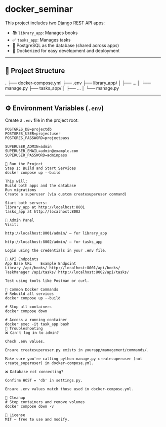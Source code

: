 # docker_seminar

This project includes two Django REST API apps:

- 📚 `library_app`: Manages books
- ✅ `tasks_app`: Manages tasks
- 🐘 PostgreSQL as the database (shared across apps)
- 🐳 Dockerized for easy development and deployment

---

## 🧾 Project Structure

.
├── docker-compose.yml
├── .env
├── library_app/
│ ├── ...
│ └── manage.py
├── tasks_app/
│ ├── ...
│ └── manage.py

---

## ⚙️ Environment Variables (`.env`)

Create a `.env` file in the project root:

```env
POSTGRES_DB=projectdb
POSTGRES_USER=projectuser
POSTGRES_PASSWORD=projectpass

SUPERUSER_ADMIN=admin
SUPERUSER_EMAIL=admin@example.com
SUPERUSER_PASSWORD=adminpass

🚀 Run the Project
Step 1: Build and Start Services
docker compose up --build

This will:
Build both apps and the database
Run migrations
Create a superuser (via custom createsuperuser command)

Start both servers:
library_app at http://localhost:8001
tasks_app at http://localhost:8002

🔑 Admin Panel
Visit:

http://localhost:8001/admin/ — for library_app

http://localhost:8002/admin/ — for tasks_app

Login using the credentials in your .env file.

📡 API Endpoints
App	Base URL	Example Endpoint
Library	/api/books/	http://localhost:8001/api/books/
TaskManager	/api/tasks/	http://localhost:8002/api/tasks/

Test using tools like Postman or curl.

🔧 Common Docker Commands
# Rebuild all services
docker compose up --build

# Stop all containers
docker compose down

# Access a running container
docker exec -it task_app bash
🐞 Troubleshooting
❌ Can't log in to admin?

Check .env values.

Ensure createsuperuser.py exists in yourapp/management/commands/.

Make sure you're calling python manage.py createsuperuser (not create_superuser) in docker-compose.yml.

❌ Database not connecting?

Confirm HOST = 'db' in settings.py.

Ensure .env values match those used in docker-compose.yml.

🧼 Cleanup
# Stop containers and remove volumes
docker compose down -v

📜 License
MIT — free to use and modify.

